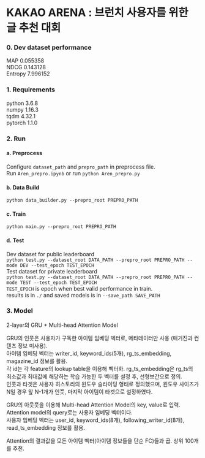 # KAKAO ARENA : 브런치 사용자를 위한 글 추천 대회  

### 0. Dev dataset performance  
MAP     0.055358  
NDCG    0.143128  
Entropy 7.996152  


### 1. Requirements  
python 3.6.8  
numpy 1.16.3  
tqdm 4.32.1  
pytorch 1.1.0  

### 2. Run  
#### a. Preprocess  
Configure ```dataset_path``` and ```prepro_path``` in preprocess file.  
Run ```Aren_prepro.ipynb``` or run ```python Aren_prepro.py```  
#### b. Data Build
```python data_builder.py --prepro_root PREPRO_PATH```
#### c. Train
```python main.py --prepro_root PREPRO_PATH```  
#### d. Test
Dev dataset for public leaderboard  
```python test.py --dataset_root DATA_PATH --prepro_root PREPRO_PATH --mode DEV --test_epoch TEST_EPOCH```  
Test dataset for private leaderboard  
```python test.py --dataset_root DATA_PATH --prepro_root PREPRO_PATH --mode TEST --test_epoch TEST_EPOCH```  
```TEST_EPOCH``` is epoch when best valid performance in train.  
results is in ```./``` and saved models is in ```--save_path SAVE_PATH```  


### 3. Model
2-layer의 GRU + Multi-head Attention Model  

GRU의 인풋은 사용자가 구독한 아이템 임베딩 벡터로, 메타데이터만 사용 (매거진과 컨텐츠 정보 미사용).  
아이템 임베딩 벡터는 writer_id, keyword_ids(5개), rg_ts_embedding, magazine_id 정보를 활용.  
각 id는 각 feature의 lookup table을 이용해 벡터화.
rg_ts_embedding은 rg_ts의 최소값과 최대값에 해당하는 학습 가능한 두 벡터를 설정 후, 선형보간으로 정의.  
인풋과 타겟은 사용자 히스토리의 윈도우 슬라이딩 형태로 정의했으며, 윈도우 사이즈가 N일 경우 앞 N-1개가 인풋, 마지막 아이템이 타겟으로 설정하였다.    

GRU의 아웃풋을 이용해 Multi-head Attention Model의 key, value로 입력.
Attention model의 query로는 사용자 임베딩 벡터이다.  
사용자 임베딩 벡터는 user_id, keyword_ids(8개), following_writer_id(8개), read_ts_embedding 정보를 활용.  

Attention의 결과값을 모든 아이템 벡터(아이템 정보들을 단순 FC)들과 곱. 상위 100개를 추천.
